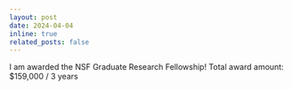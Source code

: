 ```yaml
---
layout: post
date: 2024-04-04
inline: true
related_posts: false
---
```


I am awarded the NSF Graduate Research Fellowship! Total award amount: $159,000 / 3 years